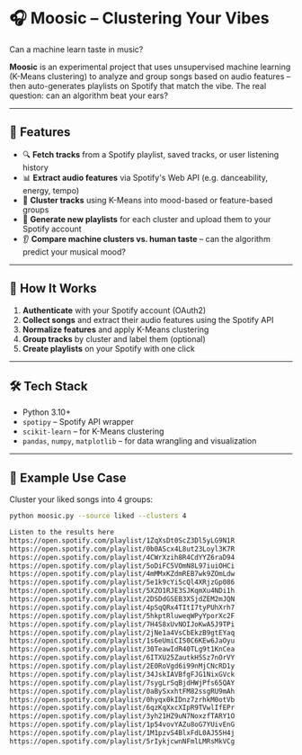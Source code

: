 # 🎧 Moosic – Clustering Your Vibes

Can a machine learn taste in music?

**Moosic** is an experimental project that uses unsupervised machine learning (K-Means clustering) to analyze and group songs based on audio features – then auto-generates playlists on Spotify that match the vibe. The real question: can an algorithm beat your ears?


---

## 🚀 Features

- 🔍 **Fetch tracks** from a Spotify playlist, saved tracks, or user listening history
- 📊 **Extract audio features** via Spotify's Web API (e.g. danceability, energy, tempo)
- 🤖 **Cluster tracks** using K-Means into mood-based or feature-based groups
- 🎵 **Generate new playlists** for each cluster and upload them to your Spotify account
- 👂 **Compare machine clusters vs. human taste** – can the algorithm predict your musical mood?

---

## 🧠 How It Works

1. **Authenticate** with your Spotify account (OAuth2)
2. **Collect songs** and extract their audio features using the Spotify API
3. **Normalize features** and apply K-Means clustering
4. **Group tracks** by cluster and label them (optional)
5. **Create playlists** on your Spotify with one click

---

## 🛠️ Tech Stack

- Python 3.10+
- `spotipy` – Spotify API wrapper
- `scikit-learn` – for K-Means clustering
- `pandas`, `numpy`, `matplotlib` – for data wrangling and visualization

---

## 🧪 Example Use Case

Cluster your liked songs into 4 groups:
```bash
python moosic.py --source liked --clusters 4

Listen to the results here 
https://open.spotify.com/playlist/1ZqXsDt0ScZ3Dl5yLG9N1R
https://open.spotify.com/playlist/0b0AScx4L8ut23Loyl3K7R
https://open.spotify.com/playlist/4CWrXzih8R4CdYYZ6raD94
https://open.spotify.com/playlist/5oDiFC5VOmN8L97iuiOHCi
https://open.spotify.com/playlist/4mMMxKZdmREB7wk9ZOmLdw
https://open.spotify.com/playlist/5e1k9cYi5cQl4XRjzGp086
https://open.spotify.com/playlist/5XZO1RJE3SJKqmXu4NDi1h
https://open.spotify.com/playlist/2DSDdGSEB3XSjdZEM2mJQN
https://open.spotify.com/playlist/4pSqQRx4TItI7tyPUhXrh7
https://open.spotify.com/playlist/5hkptRluweqWPyYporXc2F
https://open.spotify.com/playlist/7H4S8xUvNOIJoKwA5J9TPi
https://open.spotify.com/playlist/2jNe1a4VsCbEkzB9gtEYaq
https://open.spotify.com/playlist/1s6eUmiCIS0C6KEw6JaOyu
https://open.spotify.com/playlist/30TeawIdR40TLg9t1KnCea
https://open.spotify.com/playlist/6ITXU25ZautkH5Sz7nOrVY
https://open.spotify.com/playlist/2E0RoVgd6i99nMjCNcRD1y
https://open.spotify.com/playlist/34JskIAVBfgFJG1NixGVck
https://open.spotify.com/playlist/7sygLrSqBjdHWjPfs65QAY
https://open.spotify.com/playlist/0aBySxxhtFM82ssgRU9mAh
https://open.spotify.com/playlist/0hyqx0kIDnz7zrhkM0otVb
https://open.spotify.com/playlist/6qzKqXxcXIpR9TVwlIfEPr
https://open.spotify.com/playlist/3yh21HZ9uN7NoxzfTARY1O
https://open.spotify.com/playlist/1p54vovYAZu8oG7YUivEnG
https://open.spotify.com/playlist/1M1pzvS4BlxFdL0AJ55H4j
https://open.spotify.com/playlist/5rIykjcwnNFmlLMRsMkVCg
